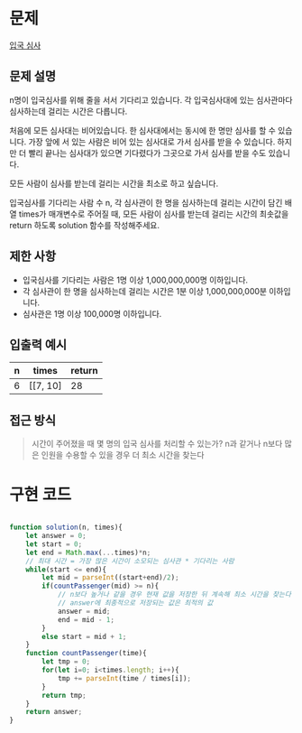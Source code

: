 
# 문제

[입국 심사](https://programmers.co.kr/learn/courses/30/lessons/43238) 

## 문제 설명 

n명이 입국심사를 위해 줄을 서서 기다리고 있습니다. 각 입국심사대에 있는 심사관마다 심사하는데 걸리는 시간은 다릅니다.

처음에 모든 심사대는 비어있습니다. 한 심사대에서는 동시에 한 명만 심사를 할 수 있습니다. 가장 앞에 서 있는 사람은 비어 있는 심사대로 가서 심사를 받을 수 있습니다. 하지만 더 빨리 끝나는 심사대가 있으면 기다렸다가 그곳으로 가서 심사를 받을 수도 있습니다.

모든 사람이 심사를 받는데 걸리는 시간을 최소로 하고 싶습니다.

입국심사를 기다리는 사람 수 n, 각 심사관이 한 명을 심사하는데 걸리는 시간이 담긴 배열 times가 매개변수로 주어질 때, 모든 사람이 심사를 받는데 걸리는 시간의 최솟값을 return 하도록 solution 함수를 작성해주세요.

## 제한 사항  
  
* 입국심사를 기다리는 사람은 1명 이상 1,000,000,000명 이하입니다.
* 각 심사관이 한 명을 심사하는데 걸리는 시간은 1분 이상 1,000,000,000분 이하입니다.
* 심사관은 1명 이상 100,000명 이하입니다.

## 입출력 예시
  
    
|n|times|return|
|------|------|------|
|6|[[7, 10]|28|  


## 접근 방식
> 시간이 주어졌을 때 몇 명의 입국 심사를 처리할 수 있는가? 
> n과 같거나 n보다 많은 인원을 수용할 수 있을 경우 더 최소 시간을 찾는다 
  
  

# 구현 코드  

```javascript  

function solution(n, times){
    let answer = 0;
    let start = 0;
    let end = Math.max(...times)*n;
    // 최대 시간 = 가장 많은 시간이 소모되는 심사관 * 기다리는 사람 
    while(start <= end){
        let mid = parseInt((start+end)/2);
        if(countPassenger(mid) >= n){
            // n보다 높거나 같을 경우 현재 값을 저장한 뒤 계속해 최소 시간을 찾는다
            // answer에 최종적으로 저장되는 값은 최적의 값 
            answer = mid;
            end = mid - 1;
        }
        else start = mid + 1;
    }
    function countPassenger(time){
        let tmp = 0;
        for(let i=0; i<times.length; i++){
            tmp += parseInt(time / times[i]);
        }
        return tmp;
    }
    return answer;
}  

```